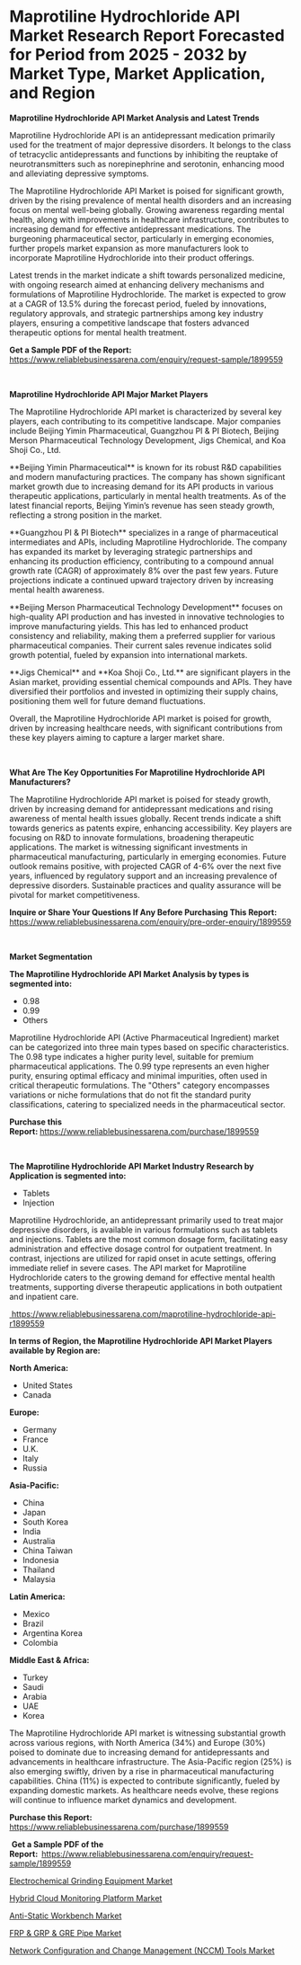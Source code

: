 <p><h1>Maprotiline Hydrochloride API Market Research Report Forecasted for Period from 2025 -  2032 by Market Type, Market Application, and Region</h1></p><p><strong>Maprotiline Hydrochloride API Market Analysis and Latest Trends</strong></p>
<p><p>Maprotiline Hydrochloride API is an antidepressant medication primarily used for the treatment of major depressive disorders. It belongs to the class of tetracyclic antidepressants and functions by inhibiting the reuptake of neurotransmitters such as norepinephrine and serotonin, enhancing mood and alleviating depressive symptoms.</p><p>The Maprotiline Hydrochloride API Market is poised for significant growth, driven by the rising prevalence of mental health disorders and an increasing focus on mental well-being globally. Growing awareness regarding mental health, along with improvements in healthcare infrastructure, contributes to increasing demand for effective antidepressant medications. The burgeoning pharmaceutical sector, particularly in emerging economies, further propels market expansion as more manufacturers look to incorporate Maprotiline Hydrochloride into their product offerings.</p><p>Latest trends in the market indicate a shift towards personalized medicine, with ongoing research aimed at enhancing delivery mechanisms and formulations of Maprotiline Hydrochloride. The market is expected to grow at a CAGR of 13.5% during the forecast period, fueled by innovations, regulatory approvals, and strategic partnerships among key industry players, ensuring a competitive landscape that fosters advanced therapeutic options for mental health treatment.</p></p>
<p><strong>Get a Sample PDF of the Report:&nbsp;</strong> <a href="https://www.reliablebusinessarena.com/enquiry/request-sample/1899559?utm_campaign=2106&utm_medium=2&utm_source=Github&utm_content=ia&utm_term=04022025&utm_id=maprotiline-hydrochloride-api">https://www.reliablebusinessarena.com/enquiry/request-sample/1899559</a></p>
<p>&nbsp;</p>
<p><strong>Maprotiline Hydrochloride API Major Market Players</strong></p>
<p><p>The Maprotiline Hydrochloride API market is characterized by several key players, each contributing to its competitive landscape. Major companies include Beijing Yimin Pharmaceutical, Guangzhou PI & PI Biotech, Beijing Merson Pharmaceutical Technology Development, Jigs Chemical, and Koa Shoji Co., Ltd.</p><p>**Beijing Yimin Pharmaceutical** is known for its robust R&D capabilities and modern manufacturing practices. The company has shown significant market growth due to increasing demand for its API products in various therapeutic applications, particularly in mental health treatments. As of the latest financial reports, Beijing Yimin’s revenue has seen steady growth, reflecting a strong position in the market.</p><p>**Guangzhou PI & PI Biotech** specializes in a range of pharmaceutical intermediates and APIs, including Maprotiline Hydrochloride. The company has expanded its market by leveraging strategic partnerships and enhancing its production efficiency, contributing to a compound annual growth rate (CAGR) of approximately 8% over the past few years. Future projections indicate a continued upward trajectory driven by increasing mental health awareness.</p><p>**Beijing Merson Pharmaceutical Technology Development** focuses on high-quality API production and has invested in innovative technologies to improve manufacturing yields. This has led to enhanced product consistency and reliability, making them a preferred supplier for various pharmaceutical companies. Their current sales revenue indicates solid growth potential, fueled by expansion into international markets.</p><p>**Jigs Chemical** and **Koa Shoji Co., Ltd.** are significant players in the Asian market, providing essential chemical compounds and APIs. They have diversified their portfolios and invested in optimizing their supply chains, positioning them well for future demand fluctuations.</p><p>Overall, the Maprotiline Hydrochloride API market is poised for growth, driven by increasing healthcare needs, with significant contributions from these key players aiming to capture a larger market share.</p></p>
<p>&nbsp;</p>
<p><strong>What Are The Key Opportunities For Maprotiline Hydrochloride API Manufacturers?</strong></p>
<p><p>The Maprotiline Hydrochloride API market is poised for steady growth, driven by increasing demand for antidepressant medications and rising awareness of mental health issues globally. Recent trends indicate a shift towards generics as patents expire, enhancing accessibility. Key players are focusing on R&D to innovate formulations, broadening therapeutic applications. The market is witnessing significant investments in pharmaceutical manufacturing, particularly in emerging economies. Future outlook remains positive, with projected CAGR of 4-6% over the next five years, influenced by regulatory support and an increasing prevalence of depressive disorders. Sustainable practices and quality assurance will be pivotal for market competitiveness.</p></p>
<p><strong>Inquire or Share Your Questions If Any Before Purchasing This Report:</strong> <a href="https://www.reliablebusinessarena.com/enquiry/pre-order-enquiry/1899559?utm_campaign=2106&utm_medium=2&utm_source=Github&utm_content=ia&utm_term=04022025&utm_id=maprotiline-hydrochloride-api">https://www.reliablebusinessarena.com/enquiry/pre-order-enquiry/1899559</a></p>
<p>&nbsp;</p>
<p><strong>Market Segmentation</strong></p>
<p><strong>The Maprotiline Hydrochloride API Market Analysis by types is segmented into:</strong></p>
<p><ul><li>0.98</li><li>0.99</li><li>Others</li></ul></p>
<p><p>Maprotiline Hydrochloride API (Active Pharmaceutical Ingredient) market can be categorized into three main types based on specific characteristics. The 0.98 type indicates a higher purity level, suitable for premium pharmaceutical applications. The 0.99 type represents an even higher purity, ensuring optimal efficacy and minimal impurities, often used in critical therapeutic formulations. The "Others" category encompasses variations or niche formulations that do not fit the standard purity classifications, catering to specialized needs in the pharmaceutical sector.</p></p>
<p><strong>Purchase this Report:&nbsp;</strong><a href="https://www.reliablebusinessarena.com/purchase/1899559?utm_campaign=2106&utm_medium=2&utm_source=Github&utm_content=ia&utm_term=04022025&utm_id=maprotiline-hydrochloride-api">https://www.reliablebusinessarena.com/purchase/1899559</a></p>
<p>&nbsp;</p>
<p><strong>The Maprotiline Hydrochloride API Market Industry Research by Application is segmented into:</strong></p>
<p><ul><li>Tablets</li><li>Injection</li></ul></p>
<p><p>Maprotiline Hydrochloride, an antidepressant primarily used to treat major depressive disorders, is available in various formulations such as tablets and injections. Tablets are the most common dosage form, facilitating easy administration and effective dosage control for outpatient treatment. In contrast, injections are utilized for rapid onset in acute settings, offering immediate relief in severe cases. The API market for Maprotiline Hydrochloride caters to the growing demand for effective mental health treatments, supporting diverse therapeutic applications in both outpatient and inpatient care.</p></p>
<p><a href="https://www.reliablebusinessarena.com/maprotiline-hydrochloride-api-r1899559?utm_campaign=2106&utm_medium=2&utm_source=Github&utm_content=ia&utm_term=04022025&utm_id=maprotiline-hydrochloride-api">&nbsp;https://www.reliablebusinessarena.com/maprotiline-hydrochloride-api-r1899559</a></p>
<p><strong>In terms of Region, the Maprotiline Hydrochloride API Market Players available by Region are:</strong></p>
<p>
    <p> <strong> North America: </strong>
        <ul>
            <li>United States</li>
            <li>Canada</li>
        </ul>
        </p> 
    <p> <strong> Europe: </strong>
        <ul>
            <li>Germany</li>
            <li>France</li>
            <li>U.K.</li>
            <li>Italy</li>
            <li>Russia</li>
        </ul>
        </p> 
    <p> <strong> Asia-Pacific: </strong>
        <ul>
            <li>China</li>
            <li>Japan</li>
            <li>South Korea</li>
            <li>India</li>
            <li>Australia</li>
            <li>China Taiwan</li>
            <li>Indonesia</li>
            <li>Thailand</li>
            <li>Malaysia</li>
        </ul>
        </p> 
    <p> <strong> Latin America: </strong>
        <ul>
            <li>Mexico</li>
            <li>Brazil</li>
            <li>Argentina Korea</li>
            <li>Colombia</li>
        </ul>
        </p> 
    <p> <strong> Middle East & Africa: </strong>
        <ul>
            <li>Turkey</li>
            <li>Saudi</li>
            <li>Arabia</li>
            <li>UAE</li>
            <li>Korea</li>
        </ul>
    </p>
    </p>
<p><p>The Maprotiline Hydrochloride API market is witnessing substantial growth across various regions, with North America (34%) and Europe (30%) poised to dominate due to increasing demand for antidepressants and advancements in healthcare infrastructure. The Asia-Pacific region (25%) is also emerging swiftly, driven by a rise in pharmaceutical manufacturing capabilities. China (11%) is expected to contribute significantly, fueled by expanding domestic markets. As healthcare needs evolve, these regions will continue to influence market dynamics and development.</p></p>
<p><strong>Purchase this Report: </strong><a href="https://www.reliablebusinessarena.com/purchase/1899559?utm_campaign=2106&utm_medium=2&utm_source=Github&utm_content=ia&utm_term=04022025&utm_id=maprotiline-hydrochloride-api">https://www.reliablebusinessarena.com/purchase/1899559</a></p>
<p>&nbsp;<strong>Get a Sample PDF of the Report:&nbsp;&nbsp;</strong><a href="https://www.reliablebusinessarena.com/enquiry/request-sample/1899559?utm_campaign=2106&utm_medium=2&utm_source=Github&utm_content=ia&utm_term=04022025&utm_id=maprotiline-hydrochloride-api">https://www.reliablebusinessarena.com/enquiry/request-sample/1899559</a></p>
<p><strong></strong></p>
<p><p><a href="https://www.linkedin.com/pulse/key-trends-driving-electrochemical-grinding-equipment-market-dl3xf?utm_campaign=2106&utm_medium=2&utm_source=Github&utm_content=ia&utm_term=04022025&utm_id=maprotiline-hydrochloride-api">Electrochemical Grinding Equipment Market</a></p><p><a href="https://www.linkedin.com/pulse/hybrid-cloud-monitoring-platform-market-growth-study-provides-5nicf?utm_campaign=2106&utm_medium=2&utm_source=Github&utm_content=ia&utm_term=04022025&utm_id=maprotiline-hydrochloride-api">Hybrid Cloud Monitoring Platform Market</a></p><p><a href="https://www.linkedin.com/pulse/comprehensive-analysis-anti-static-workbench-market-segments-krxof?utm_campaign=2106&utm_medium=2&utm_source=Github&utm_content=ia&utm_term=04022025&utm_id=maprotiline-hydrochloride-api">Anti-Static Workbench Market</a></p><p><a href="https://github.com/JosephineMcguire65/Market-Research-Report-List-1/blob/main/frp-grp-gre-pipe-market.md?utm_campaign=2106&utm_medium=2&utm_source=Github&utm_content=ia&utm_term=04022025&utm_id=maprotiline-hydrochloride-api">FRP & GRP & GRE Pipe Market</a></p><p><a href="https://www.linkedin.com/pulse/global-network-configuration-change-management-nccm-tools-market-atjbf?utm_campaign=2106&utm_medium=2&utm_source=Github&utm_content=ia&utm_term=04022025&utm_id=maprotiline-hydrochloride-api">Network Configuration and Change Management (NCCM) Tools Market</a></p></p>